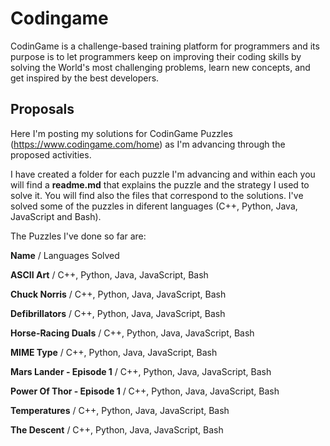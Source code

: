 # Codingame

CodinGame is a challenge-based training platform for programmers and its purpose is to let programmers keep on improving their coding skills by solving the World's most challenging problems, learn new concepts, and get inspired by the best developers.

## Proposals
Here I'm posting my solutions for CodinGame Puzzles (https://www.codingame.com/home) as I'm advancing through the proposed activities.

I have created a folder for each puzzle I'm advancing and within each you will find a **readme.md** that explains the puzzle and the strategy I used to solve it. You will find also the files that correspond to the solutions. I've solved some of the puzzles in diferent languages (C++, Python, Java, JavaScript and Bash). 

The Puzzles I've done so far are:

**Name** / Languages Solved 

**ASCII Art** / C++, Python, Java, JavaScript, Bash

**Chuck Norris** / C++, Python, Java, JavaScript, Bash 

**Defibrillators** / C++, Python, Java, JavaScript, Bash

**Horse-Racing Duals** / C++, Python, Java, JavaScript, Bash

**MIME Type** / C++, Python, Java, JavaScript, Bash

**Mars Lander - Episode 1** / C++, Python, Java, JavaScript, Bash

**Power Of Thor - Episode 1** / C++, Python, Java, JavaScript, Bash

**Temperatures** / C++, Python, Java, JavaScript, Bash

**The Descent** / C++, Python, Java, JavaScript, Bash
